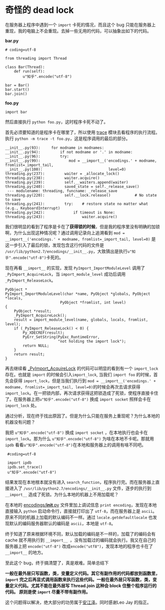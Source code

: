 

    
   奇怪的 dead lock
==========

在服务器上程序中遇到一个 `import` 卡死的情况，而且这个 bug 只能在服务器上重现，我的电脑上不会重现。去掉一些无用的代码，可以抽象出如下的代码。

**bar.py**

    # coding=utf-8

    from threading import Thread

    class Bar(Thread):
        def run(self):
            u"知乎".encode("utf-8")
  
    bar = Bar()
    bar.start()
    bar.join()
**foo.py**
    
    import bar

然后直接执行 `python foo.py`，这时程序卡死不动了。

首先必须要知道的是程序卡在哪里了，所以使用 [trace][1] 模块去看程序的执行流程。
执行 `python -m trace -t foo.py`，这是程序调用的最后的部分。

    __init__.py(93):     for modname in modnames:
    __init__.py(94):         if not modname or '.' in modname:
    __init__.py(96):         try:
    __init__.py(99):             mod = __import__('encodings.' + modname, fromlist=_import_tail,
    __init__.py(100):                              level=0)
    threading.py(237):         waiter = _allocate_lock()
    threading.py(238):         waiter.acquire()
    threading.py(239):         self.__waiters.append(waiter)
    threading.py(240):         saved_state = self._release_save()
     --- modulename: threading, funcname: _release_save
    threading.py(220):         self.__lock.release()           # No state to save
    threading.py(241):         try:    # restore state no matter what (e.g., KeyboardInterrupt)
    threading.py(242):             if timeout is None:
    threading.py(243):                 waiter.acquire()
    
我们很明显的看到了程序是卡在了**获得锁的时候**，但是我的程序里没有明确的加锁啊，为什么出现这种情况呢？通过调用记录向上追溯看到
`mod = __import__('encodings.' + modname, fromlist=_import_tail, level=0)`
是这一步引入了最后的锁，发现包含这行代码的文件是 `/usr/lib/python2.7/encodings/__init__.py`，大致猜出是执行`u"知乎".encode("utf-8")`卡死的。

现在再看 `__import__` 的实现，发现 `PyImport_ImportModuleLevel` 调用了 `_PyImport_AcquireLock`，当  `import_module_level` 成功后调用 `_PyImport_ReleaseLock`。

    PyObject *
    PyImport_ImportModuleLevel(char *name, PyObject *globals, PyObject *locals,
                             PyObject *fromlist, int level)
    {
        PyObject *result;
        _PyImport_AcquireLock();
        result = import_module_level(name, globals, locals, fromlist, level);
        if (_PyImport_ReleaseLock() < 0) {
            Py_XDECREF(result);
            PyErr_SetString(PyExc_RuntimeError,
                            "not holding the import lock");
            return NULL;
        }
        return result;
    }
    
再去继续看 [_PyImport_AcquireLock][2] 的代码可以明显的看到有一个 `import_lock` 存在。也就是 `import` 的时候会引入`import_lock`, 当我们 `import foo` 的时候，首先会获得 `import_lock`，但是当我们执行到 `mod = __import__('encodings.' + modname, fromlist=_import_tail, level=0)`的时候会再次去请求获得`import_lock`。在一把锁内部，再次请求获得这把锁造成了死锁，使程序直接卡住了。在服务器上把`u"知乎".encode("utf-8")`  换成 `import socket` 照样会卡在 `import_lock` 处。

通过分析，现在终于找出原因了。但是为什么只能在服务上重现呢？为什么本地的机器没有问题？

我把 `u"知乎".encode("utf-8")` 换成 `import socket` ，在本地执行也会卡在 `import_lock`。那为什么 `u"知乎".encode("utf-8")` 为啥在本地不卡呢。那就用 `ipdb` 看看`u"知乎".encode("utf-8")`在本地和服务器上的调用有啥不同吧。

     #coding=utf-8
      
     import ipdb
     ipdb.set_trace()
     u"知乎".encode("utf-8")
结果发现在本地根本就没有进入 `search_function`，程序执行完。而在服务器上直接进入了 `/usr/lib/python2.7/encodings/__init__.py` 文件，逐步的执行到 `__import__` 造成了死锁。为什么本地的机器上不用加载呢？

在本地的 [encodings/__init__.py][3] 文件里加上调试信息 `print encoding`，发现在本地直接输入 `python` 启动命令行，直接就打印出了 `utf-8`，而在服务器上是 `ascii`。原来不同的机器上加载的默认编码不一样。通过 `locale.getdefaultlocale` 也发现默认的编码服务器默认的编码是 `ascii`，本地是 `utf-8`。

终于知道了原来根据环境不同，默认加载的编码是不一样的，加载了的编码会有 cache 就不用执行到 `__import__ `，没有加载过的编码就会执行。我又在自己的服务器上把 `encode("utf-8")` 改成`encode("utf8")`，发现本地的程序也卡在了 `__import__` 的地方。

至此这个 bug，终于搞清楚了，真是艰难。简单总结下

**一般在最外层只写函数，类，变量定义代码。其它有副作用的代码都放到函数里，`import` 完之后再显式调用函数来执行这些代码。一般在最外层只写函数，类，变量定义代码。尤其不能在最外层写 Thread.join 这种会 block 住整个程序运行的代码。 原则是使 `import` 尽量不带有副作用。**

这个问题得以解决，绝大部分的功劳属于[安江泽][4]。同时感谢Leo Jay 的指正。



  [1]: https://docs.python.org/2/library/trace.html
  [2]: http://hg.python.org/cpython/file/7caf7401aece/Python/import.c#l292
  [3]: http://hg.python.org/cpython/file/7caf7401aece/Lib/encodings/__init__.py#l72
  [4]: http://www.zhihu.com/people/gnap
